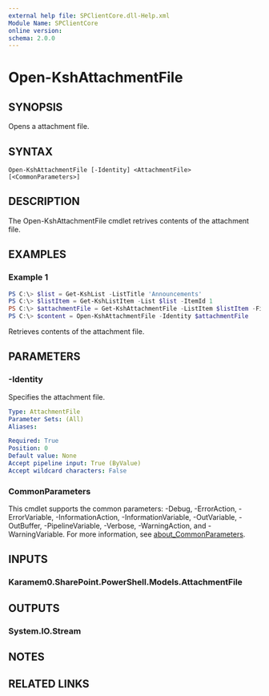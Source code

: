 ```yaml
---
external help file: SPClientCore.dll-Help.xml
Module Name: SPClientCore
online version:
schema: 2.0.0
---
```


# Open-KshAttachmentFile

## SYNOPSIS
Opens a attachment file.

## SYNTAX

```
Open-KshAttachmentFile [-Identity] <AttachmentFile> [<CommonParameters>]
```

## DESCRIPTION
The Open-KshAttachmentFile cmdlet retrives contents of the attachment file.

## EXAMPLES

### Example 1
```powershell
PS C:\> $list = Get-KshList -ListTitle 'Announcements'
PS C:\> $listItem = Get-KshListItem -List $list -ItemId 1
PS C:\> $attachmentFile = Get-KshAttachmentFile -ListItem $listItem -FileName 'Readme.txt'
PS C:\> $content = Open-KshAttachmentFile -Identity $attachmentFile
```

Retrieves contents of the attachment file.

## PARAMETERS

### -Identity
Specifies the attachment file.

```yaml
Type: AttachmentFile
Parameter Sets: (All)
Aliases:

Required: True
Position: 0
Default value: None
Accept pipeline input: True (ByValue)
Accept wildcard characters: False
```

### CommonParameters
This cmdlet supports the common parameters: -Debug, -ErrorAction, -ErrorVariable, -InformationAction, -InformationVariable, -OutVariable, -OutBuffer, -PipelineVariable, -Verbose, -WarningAction, and -WarningVariable. For more information, see [about_CommonParameters](http://go.microsoft.com/fwlink/?LinkID=113216).

## INPUTS

### Karamem0.SharePoint.PowerShell.Models.AttachmentFile

## OUTPUTS

### System.IO.Stream

## NOTES

## RELATED LINKS
